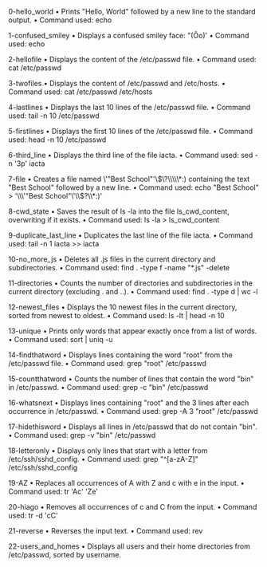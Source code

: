 0-hello_world
    •   Prints "Hello, World" followed by a new line to the standard output.
    •   Command used: echo

1-confused_smiley
    •   Displays a confused smiley face: "(Ôo)'
    •   Command used: echo

2-hellofile
    •   Displays the content of the /etc/passwd file.
    •   Command used: cat /etc/passwd

3-twofiles
    •   Displays the content of /etc/passwd and /etc/hosts.
    •   Command used: cat /etc/passwd /etc/hosts

4-lastlines
    •   Displays the last 10 lines of the /etc/passwd file.
    •   Command used: tail -n 10 /etc/passwd

5-firstlines
    •   Displays the first 10 lines of the /etc/passwd file.
    •   Command used: head -n 10 /etc/passwd

6-third_line
    •   Displays the third line of the file iacta.
    •   Command used: sed -n '3p' iacta

7-file
    •   Creates a file named \\\'"Best School"\'\\$\?\\\\\*:) containing the text "Best School" followed by a new line.
    •   Command used: echo "Best School" > '\\\'"Best School"\'\\$\?\\\\\*:)'

8-cwd_state
    •   Saves the result of ls -la into the file ls_cwd_content, overwriting if it exists.
    •   Command used: ls -la > ls_cwd_content

9-duplicate_last_line
    •   Duplicates the last line of the file iacta.
    •   Command used: tail -n 1 iacta >> iacta

10-no_more_js
    •   Deletes all .js files in the current directory and subdirectories.
    •   Command used: find . -type f -name "*.js" -delete

11-directories
    •   Counts the number of directories and subdirectories in the current directory (excluding . and ..).
    •   Command used: find . -type d | wc -l

12-newest_files
    •   Displays the 10 newest files in the current directory, sorted from newest to oldest.
    •   Command used: ls -lt | head -n 10

13-unique
    •   Prints only words that appear exactly once from a list of words.
    •   Command used: sort | uniq -u

14-findthatword
    •   Displays lines containing the word "root" from the /etc/passwd file.
    •   Command used: grep "root" /etc/passwd

15-countthatword
    •   Counts the number of lines that contain the word "bin" in /etc/passwd.
    •   Command used: grep -c "bin" /etc/passwd

16-whatsnext
    •   Displays lines containing "root" and the 3 lines after each occurrence in /etc/passwd.
    •   Command used: grep -A 3 "root" /etc/passwd

17-hidethisword
    •   Displays all lines in /etc/passwd that do not contain "bin".
    •   Command used: grep -v "bin" /etc/passwd

18-letteronly
    •   Displays only lines that start with a letter from /etc/ssh/sshd_config.
    •   Command used: grep "^[a-zA-Z]" /etc/ssh/sshd_config

19-AZ
    •   Replaces all occurrences of A with Z and c with e in the input.
    •   Command used: tr 'Ac' 'Ze'

20-hiago
    •   Removes all occurrences of c and C from the input.
    •   Command used: tr -d 'cC'

21-reverse
    •   Reverses the input text.
    •   Command used: rev

22-users_and_homes
    •   Displays all users and their home directories from /etc/passwd, sorted by username.
